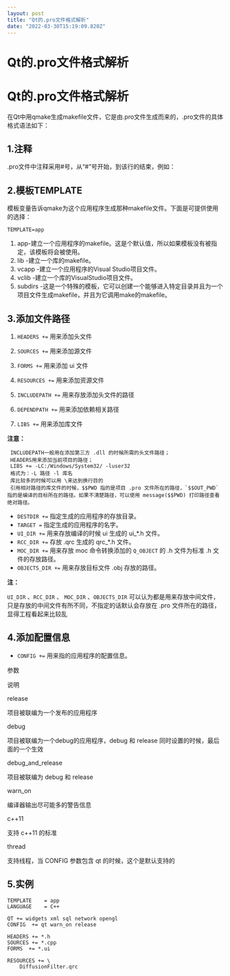 ```yaml
---
layout: post
title: "Qt的.pro文件格式解析"
date: "2022-03-30T15:19:09.820Z"
---
```

Qt的.pro文件格式解析
=============

Qt的.pro文件格式解析
=============

在Qt中用qmake生成makefile文件，它是由.pro文件生成而来的，.pro文件的具体格式语法如下：

1.注释
----

.pro文件中注释采用#号，从“#”号开始，到该行的结束，例如：

2.模板TEMPLATE
------------

模板变量告诉qmake为这个应用程序生成那种makefile文件。下面是可提供使用的选择：

    TEMPLATE=app
    

1.  app-建立一个应用程序的makefile。这是个默认值，所以如果模板没有被指定，该模板将会被使用。
2.  lib -建立一个库的makefile。
3.  vcapp -建立一个应用程序的Visual Studio项目文件。
4.  vclib -建立一个库的VisualStudio项目文件。
5.  subdirs -这是一个特殊的模板，它可以创建一个能够进入特定目录并且为一个项目文件生成makefile，并且为它调用make的makefile。

3.添加文件路径
--------

1.  `HEADERS +=` 用来添加头文件
    
2.  `SOURCES +=` 用来添加源文件
    
3.  `FORMS +=` 用来添加 ui 文件
    
4.  `RESOURCES +=` 用来添加资源文件
    
5.  `INCLUDEPATH +=` 用来存放添加头文件的路径
    
6.  `DEPENDPATH +=` 用来添加依赖相关路径
    
7.  `LIBS +=` 用来添加库文件
    

**注意：**

     INCLUDEPATH一般用在添加第三方 .dll 的时候所需的头文件路径；
     HEADERS用来添加当前项目的路径；
     LIBS += -LC:/Windows/System32/ -luser32
     格式为：-L 路径 -l 库名
     库比较多的时候可以用 \来达到换行目的
     引用相对路径的库文件的时候，$$PWD 指的是项目 .pro 文件所在的路径，`$$OUT_PWD` 指的是编译的目标所在的路径。如果不清楚路径，可以使用 message($$PWD) 打印路径查看绝对路径。
    

*   `DESTDIR +=` 指定生成的应用程序的存放目录。
*   `TARGET =` 指定生成的应用程序的名字。
*   `UI_DIR +=` 用来存放编译的时候 ui 生成的 ui\_\*.h 文件。
*   `RCC_DIR +=` 存放 .qrc 生成的 qrc\_\*.h 文件。
*   `MOC_DIR +=` 用来存放 moc 命令转换添加的 `Q_OBJECT` 的 .h 文件为标准 .h 文件的存放路径。
*   `OBJECTS_DIR +=` 用来存放目标文件 .obj 存放的路径。

**注：**

`UI_DIR` 、`RCC_DIR` 、 `MOC_DIR` 、`OBJECTS_DIR` 可以认为都是用来存放中间文件，只是存放的中间文件有所不同，不指定的话默认会存放在 .pro 文件所在的路径，显得工程看起来比较乱

4.添加配置信息
--------

*   `CONFIG +=` 用来指的应用程序的配置信息。

参数

说明

release

项目被联编为一个发布的应用程序

debug

项目被联编为一个debug的应用程序，debug 和 release 同时设置的时候，最后面的一个生效

debug\_and\_release

项目被联编为 debug 和 release

warn\_on

编译器输出尽可能多的警告信息

c++11

支持 c++11 的标准

thread

支持线程，当 CONFIG 参数包含 qt 的时候，这个是默认支持的

5.实例
----

    TEMPLATE	= app
    LANGUAGE	= C++
    
    QT += widgets xml sql network opengl
    CONFIG	+= qt warn_on release
    
    HEADERS	+= *.h
    SOURCES	+= *.cpp
    FORMS  += *.ui
    
    RESOURCES += \
        DiffusionFilter.qrc